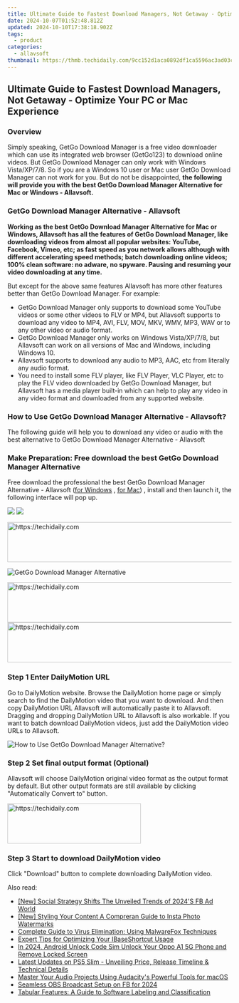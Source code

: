 ```yaml
---
title: Ultimate Guide to Fastest Download Managers, Not Getaway - Optimize Your PC or Mac Experience
date: 2024-10-07T01:52:48.812Z
updated: 2024-10-10T17:38:18.902Z
tags:
  - product
categories:
  - allavsoft
thumbnail: https://thmb.techidaily.com/9cc152d1aca0892df1ca5596ac3ad03cce388893be920721cefd3090f694d72e.png
---
```


## Ultimate Guide to Fastest Download Managers, Not Getaway - Optimize Your PC or Mac Experience

### Overview

Simply speaking, GetGo Download Manager is a free video downloader which can use its integrated web browser (GetGo123) to download online videos. But GetGo Download Manager can only work with Windows Vista/XP/7/8\. So if you are a Windows 10 user or Mac user GetGo Download Manager can not work for you. But do not be disappointed, **the following will provide you with the best GetGo Download Manager Alternative for Mac or Windows - Allavsoft.**

### GetGo Download Manager Alternative - Allavsoft

**Working as the best GetGo Download Manager Alternative for Mac or Windows, Allavsoft has all the features of GetGo Download Manager, like downloading videos from almost all popular websites: YouTube, Facebook, Vimeo, etc; as fast speed as you network allows although with different accelerating speed methods; batch downloading online videos; 100% clean software: no adware, no spyware. Pausing and resuming your video downloading at any time.**

But except for the above same features Allavsoft has more other features better than GetGo Download Manager. For example:

* GetGo Download Manager only supports to download some YouTube videos or some other videos to FLV or MP4, but Allavsoft supports to download any video to MP4, AVI, FLV, MOV, MKV, WMV, MP3, WAV or to any other video or audio format.
* GetGo Download Manager only works on Windows Vista/XP/7/8, but Allavsoft can work on all versions of Mac and Windows, including Windows 10.
* Allavsoft supports to download any audio to MP3, AAC, etc from literally any audio format.
* You need to install some FLV player, like FLV Player, VLC Player, etc to play the FLV video downloaded by GetGo Download Manager, but Allavsoft has a media player built-in which can help to play any video in any video format and downloaded from any supported website.

### How to Use GetGo Download Manager Alternative - Allavsoft?

The following guide will help you to download any video or audio with the best alternative to GetGo Download Manager Alternative - Allavsoft

### Make Preparation: Free download the best GetGo Download Manager Alternative

Free download the professional the best GetGo Download Manager Alternative - Allavsoft ([for Windows](https://tools.techidaily.com/allavsoft/products/) , [for Mac](https://tools.techidaily.com/allavsoft/products/)) , install and then launch it, the following interface will pop up.

[![](https://www.allavsoft.com/how-to/../images/how-to/free-download-win.jpg)](https://tools.techidaily.com/allavsoft/products/) [![](https://www.allavsoft.com/how-to/../images/how-to/free-download-mac.jpg)](https://tools.techidaily.com/allavsoft/products/)

<!-- affiliate ads begin -->
<a href="https://appsumo.8odi.net/c/5597632/2082536/7443" target="_top" id="2082536">
  <img src="//a.impactradius-go.com/display-ad/7443-2082536" border="0" alt="https://techidaily.com" width="728" height="90"/>
</a>
<img height="0" width="0" src="https://appsumo.8odi.net/i/5597632/2082536/7443" style="position:absolute;visibility:hidden;" border="0" />
<!-- affiliate ads end -->

![GetGo Download Manager Alternative](https://www.allavsoft.com/how-to/../images/allavsoft/screen-shot-600.jpg)

<!-- affiliate ads begin -->
<a href="https://unicoeye.pxf.io/c/5597632/2134491/18498" target="_top" id="2134491">
  <img src="//a.impactradius-go.com/display-ad/18498-2134491" border="0" alt="https://techidaily.com" width="728" height="90"/>
</a>
<img height="0" width="0" src="https://unicoeye.pxf.io/i/5597632/2134491/18498" style="position:absolute;visibility:hidden;" border="0" />
<!-- affiliate ads end -->

<!-- affiliate ads begin -->
<a href="https://zebaoaffiliateprogram.pxf.io/c/5597632/2137973/21526" target="_top" id="2137973">
  <img src="//a.impactradius-go.com/display-ad/21526-2137973" border="0" alt="https://techidaily.com" width="728" height="90"/>
</a>
<img height="0" width="0" src="https://zebaoaffiliateprogram.pxf.io/i/5597632/2137973/21526" style="position:absolute;visibility:hidden;" border="0" />
<!-- affiliate ads end -->

### Step 1 Enter DailyMotion URL

Go to DailyMotion website. Browse the DailyMotion home page or simply search to find the DailyMotion video that you want to download. And then copy DailyMotion URL Allavsoft will automatically paste it to Allavsoft. Dragging and dropping DailyMotion URL to Allavsoft is also workable. If you want to batch download DailyMotion videos, just add the DailyMotion video URLs to Allavsoft.

![How to Use GetGo Download Manager Alternative?](https://www.allavsoft.com/how-to/../images/how-to/download-rtmp-video/download-rtmp-video.jpg)

### Step 2 Set final output format (Optional)

Allavsoft will choose DailyMotion original video format as the output format by default. But other output formats are still available by clicking "Automatically Convert to" button.

<!-- affiliate ads begin -->
<a href="https://aligracehair.sjv.io/c/5597632/2012401/19272" target="_top" id="2012401">
  <img src="//a.impactradius-go.com/display-ad/19272-2012401" border="0" alt="https://techidaily.com" width="300" height="90"/>
</a>
<img height="0" width="0" src="https://aligracehair.sjv.io/i/5597632/2012401/19272" style="position:absolute;visibility:hidden;" border="0" />
<!-- affiliate ads end -->

### Step 3 Start to download DailyMotion video

Click "Download" button to complete downloading DailyMotion video.

<ins class="adsbygoogle"
     style="display:block"
     data-ad-format="autorelaxed"
     data-ad-client="ca-pub-7571918770474297"
     data-ad-slot="1223367746"></ins>

<ins class="adsbygoogle"
     style="display:block"
     data-ad-client="ca-pub-7571918770474297"
     data-ad-slot="8358498916"
     data-ad-format="auto"
     data-full-width-responsive="true"></ins>

<span class="atpl-alsoreadstyle">Also read:</span>
<div><ul>
<li><a href="https://facebook-video-recording.techidaily.com/new-social-strategy-shifts-the-unveiled-trends-of-2024s-fb-ad-world/"><u>[New] Social Strategy Shifts The Unveiled Trends of 2024'S FB Ad World</u></a></li>
<li><a href="https://instagram-clips.techidaily.com/new-styling-your-content-a-compreran-guide-to-insta-photo-watermarks/"><u>[New] Styling Your Content A Compreran Guide to Insta Photo Watermarks</u></a></li>
<li><a href="https://fox-web3.techidaily.com/complete-guide-to-virus-elimination-using-malwarefox-techniques/"><u>Complete Guide to Virus Elimination: Using MalwareFox Techniques</u></a></li>
<li><a href="https://fox-web3.techidaily.com/expert-tips-for-optimizing-your-ibaseshortcut-usage/"><u>Expert Tips for Optimizing Your IBaseShortcut Usage</u></a></li>
<li><a href="https://sim-unlock.techidaily.com/in-2024-android-unlock-code-sim-unlock-your-oppo-a1-5g-phone-and-remove-locked-screen-by-drfone-android/"><u>In 2024, Android Unlock Code Sim Unlock Your Oppo A1 5G Phone and Remove Locked Screen</u></a></li>
<li><a href="https://technical-tips.techidaily.com/latest-updates-on-ps5-slim-unveiling-price-release-timeline-and-technical-details/"><u>Latest Updates on PS5 Slim - Unveiling Price, Release Timeline & Technical Details</u></a></li>
<li><a href="https://fox-web3.techidaily.com/master-your-audio-projects-using-audacitys-powerful-tools-for-macos/"><u>Master Your Audio Projects Using Audacity's Powerful Tools for macOS</u></a></li>
<li><a href="https://remote-screen-capture.techidaily.com/seamless-obs-broadcast-setup-on-fb-for-2024/"><u>Seamless OBS Broadcast Setup on FB for 2024</u></a></li>
<li><a href="https://fox-web3.techidaily.com/tabular-features-a-guide-to-software-labeling-and-classification/"><u>Tabular Features: A Guide to Software Labeling and Classification</u></a></li>
</ul></div>

